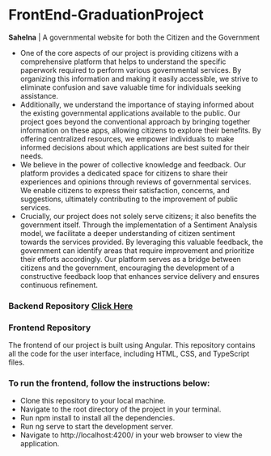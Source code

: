 # FrontEnd-GraduationProject

**Sahelna**  |  A governmental website for both the Citizen and the Government <br> 
- One of the core aspects of our project is providing citizens with a comprehensive platform that helps to understand the specific paperwork required to perform various governmental services.  By organizing this information and making it easily accessible, we strive to eliminate confusion and save valuable time for individuals seeking assistance.
- Additionally, we understand the importance of staying informed about the existing governmental applications available to the public. Our project goes beyond the conventional approach by bringing together information on these apps, allowing citizens to explore their benefits. By offering centralized resources, we empower individuals to make informed decisions about which applications are best suited for their needs.
- We believe in the power of collective knowledge and feedback. Our platform provides a dedicated space for citizens to share their experiences and opinions through reviews of governmental services. We enable citizens to express their satisfaction, concerns, and suggestions, ultimately contributing to the improvement of public services. 
- Crucially, our project does not solely serve citizens; it also benefits the government itself. Through the implementation of a Sentiment Analysis model, we facilitate a deeper understanding of citizen sentiment towards the services provided. By leveraging this valuable feedback, the government can identify areas that require improvement and prioritize their efforts accordingly. Our platform serves as a bridge between citizens and the government, encouraging the development of a constructive feedback loop that enhances service delivery and ensures continuous refinement.

### Backend Repository [Click Here](https://github.com/NadaOmar22/GP_Backend)
### Frontend Repository
The frontend of our project is built using Angular. This repository contains all the code for the user interface, including HTML, CSS, and TypeScript files.
<br>
### To run the frontend, follow the instructions below:
- Clone this repository to your local machine.
- Navigate to the root directory of the project in your terminal.
- Run npm install to install all the dependencies.
- Run ng serve to start the development server.
- Navigate to http://localhost:4200/ in your web browser to view the application.
